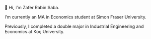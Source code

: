 👋 Hi, I’m Zafer Rabin Saba.

I’m currently an MA in Economics student at Simon Fraser University. 

Previously, I completed a double major in Industrial Engineering and Economics at Koç University.




